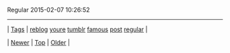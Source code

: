 <!--
title: Regular 2015-02-07 10
date: 2020-06-28T15:27:00.065Z
tags: reblog, youre, tumblr, famous, post, regular
-->


Regular 2015-02-07 10:26:52



<!--BOTTOM-POST-NAVIGATION-->
---

| [Tags](tags.md) | [reblog](tag-reblog.md) [youre](tag-youre.md) [tumblr](tag-tumblr.md) [famous](tag-famous.md) [post](tag-post.md) [regular](tag-regular.md) |

| [Newer](110284861704.md) | [Top](index.md) | [Older](110330827944.md) |